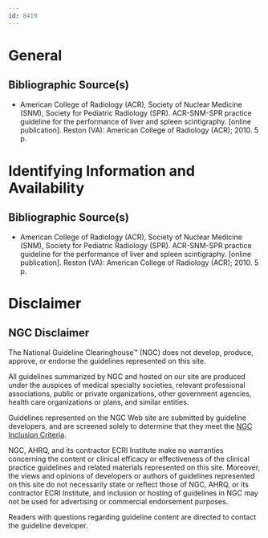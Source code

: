 ```yaml
---
id: 8419
---
```


# General

## Bibliographic Source(s)

- American College of Radiology (ACR), Society of Nuclear Medicine (SNM), Society for Pediatric Radiology (SPR). ACR-SNM-SPR practice guideline for the performance of liver and spleen scintigraphy. [online publication]. Reston (VA): American College of Radiology (ACR); 2010. 5 p.

# Identifying Information and Availability

## Bibliographic Source(s)

- American College of Radiology (ACR), Society of Nuclear Medicine (SNM), Society for Pediatric Radiology (SPR). ACR-SNM-SPR practice guideline for the performance of liver and spleen scintigraphy. [online publication]. Reston (VA): American College of Radiology (ACR); 2010. 5 p.

# Disclaimer

## NGC Disclaimer

The National Guideline Clearinghouse™ (NGC) does not develop, produce, approve, or endorse the guidelines represented on this site.

All guidelines summarized by NGC and hosted on our site are produced under the auspices of medical specialty societies, relevant professional associations, public or private organizations, other government agencies, health care organizations or plans, and similar entities.

Guidelines represented on the NGC Web site are submitted by guideline developers, and are screened solely to determine that they meet the [NGC Inclusion Criteria](/help-and-about/summaries/inclusion-criteria).

NGC, AHRQ, and its contractor ECRI Institute make no warranties concerning the content or clinical efficacy or effectiveness of the clinical practice guidelines and related materials represented on this site. Moreover, the views and opinions of developers or authors of guidelines represented on this site do not necessarily state or reflect those of NGC, AHRQ, or its contractor ECRI Institute, and inclusion or hosting of guidelines in NGC may not be used for advertising or commercial endorsement purposes.

Readers with questions regarding guideline content are directed to contact the guideline developer.


